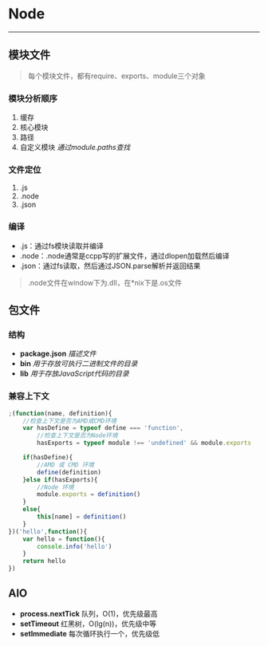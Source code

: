 # Node

---

## 模块文件
> 每个模块文件，都有require、exports、module三个对象
### 模块分析顺序
1. 缓存
2. 核心模块
3. 路径
4. 自定义模块 *通过module.paths查找*
### 文件定位
1. .js
2. .node
3. .json
### 编译
* .js：通过fs模块读取并编译
* .node：.node通常是ccpp写的扩展文件，通过dlopen加载然后编译
* .json：通过fs读取，然后通过JSON.parse解析并返回结果
> .node文件在window下为.dll，在*nix下是.os文件
## 包文件
### 结构
* **package.json** *描述文件*
* **bin** *用于存放可执行二进制文件的目录*
* **lib** *用于存放JavaScript代码的目录*
### 兼容上下文
```javascript
;(function(name, definition){
	//检查上下文是否为AMD或CMD环境
	var hasDefine = typeof define === 'function',
		//检查上下文是否为Node环境
		hasExports = typeof module !== 'undefined' && module.exports

	if(hasDefine){
		//AMD 或 CMD 环境
		define(definition)
	}else if(hasExports){
		//Node 环境
		module.exports = definition()
	}
	else{
		this[name] = definition()
	}
})('hello',function(){
	var hello = function(){
		console.info('hello')
	}
	return hello
})
```
## AIO
* **process.nextTick** 队列，O(1)，优先级最高
* **setTimeout** 红黑树，O(lg(n))，优先级中等
* **setImmediate** 每次循环执行一个，优先级低
